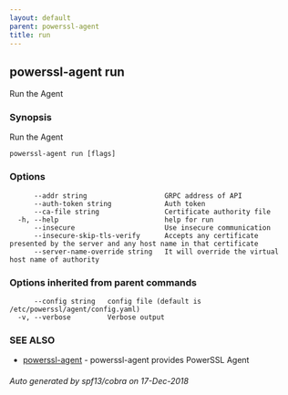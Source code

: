 ```yaml
---
layout: default
parent: powerssl-agent
title: run
---
```

## powerssl-agent run

Run the Agent

### Synopsis

Run the Agent

```
powerssl-agent run [flags]
```

### Options

```
      --addr string                   GRPC address of API
      --auth-token string             Auth token
      --ca-file string                Certificate authority file
  -h, --help                          help for run
      --insecure                      Use insecure communication
      --insecure-skip-tls-verify      Accepts any certificate presented by the server and any host name in that certificate
      --server-name-override string   It will override the virtual host name of authority
```

### Options inherited from parent commands

```
      --config string   config file (default is /etc/powerssl/agent/config.yaml)
  -v, --verbose         Verbose output
```

### SEE ALSO

* [powerssl-agent](powerssl-agent.md)	 - powerssl-agent provides PowerSSL Agent

###### Auto generated by spf13/cobra on 17-Dec-2018
